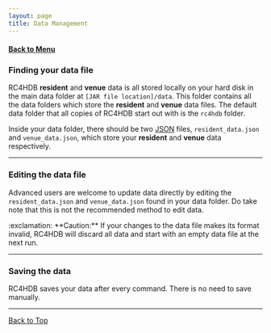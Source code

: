 ```yaml
---
layout: page
title: Data Management
---
```


#### [Back to Menu](../UserGuide.md)

### Finding your data file

RC4HDB **resident** and **venue** data is all stored locally on your hard disk in the main data folder at `[JAR file location]/data`. This folder contains all the data folders which store the **resident** and **venue** data files. The default data folder that all copies of RC4HDB start out with is the `rc4hdb` folder.

Inside your data folder, there should be two [JSON](glossary.md#json) files, `resident_data.json` and `venue_data.json`, which store your **resident** and **venue** data respectively.

---

### Editing the data file

Advanced users are welcome to update data directly by editing the `resident_data.json` and `venue_data.json` found in your data folder. Do take note that this is not the recommended method to edit data.

<div markdown="span" class="alert alert-warning">:exclamation: **Caution:**
If your changes to the data file makes its format invalid, RC4HDB will discard all data and start with an empty data 
file at the next run.
</div>

---

### Saving the data

RC4HDB saves your data after every command. There is no need to save manually.

---

[Back to Top](#back-to-menu)
